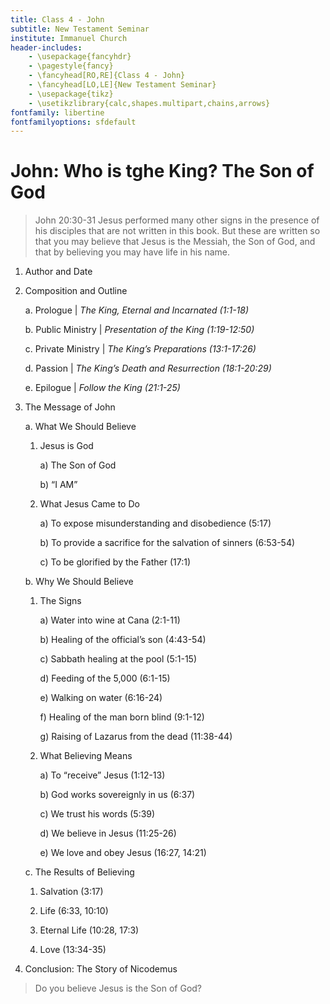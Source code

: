 ```yaml
---
title: Class 4 - John
subtitle: New Testament Seminar
institute: Immanuel Church
header-includes:
    - \usepackage{fancyhdr}
    - \pagestyle{fancy}
    - \fancyhead[RO,RE]{Class 4 - John}
    - \fancyhead[LO,LE]{New Testament Seminar}
    - \usepackage{tikz}
    - \usetikzlibrary{calc,shapes.multipart,chains,arrows}
fontfamily: libertine
fontfamilyoptions: sfdefault
---
```


# John: Who is tghe King? The Son of God

> John 20:30-31 Jesus performed many other signs in the presence of his disciples that are not written in this book. But these are written so that you may believe that Jesus is the Messiah, the Son of God, and that by believing you may have life in his name.

1. Author and Date

2. Composition and Outline

   a. Prologue | *The King, Eternal and Incarnated (1:1-18)*

   b. Public Ministry | *Presentation of the King (1:19-12:50)*

   c. Private Ministry | *The King’s Preparations (13:1-17:26)*

   d. Passion | *The King’s Death and Resurrection (18:1-20:29)*

   e. Epilogue | *Follow the King (21:1-25)*

3. The Message of John

   a. What We Should Believe

      1. Jesus is God

         a) The Son of God

         b) “I AM”

      2. What Jesus Came to Do

         a) To expose misunderstanding and disobedience (5:17)

         b) To provide a sacrifice for the salvation of sinners (6:53-54)

         c) To be glorified by the Father (17:1)

   b. Why We Should Believe

      1. The Signs

         a) Water into wine at Cana (2:1-11)

         b) Healing of the official’s son (4:43-54)

         c) Sabbath healing at the pool (5:1-15)

         d) Feeding of the 5,000 (6:1-15)

         e) Walking on water (6:16-24)

         f) Healing of the man born blind (9:1-12)

         g) Raising of Lazarus from the dead (11:38-44)

      2. What Believing Means

         a) To “receive” Jesus (1:12-13)

         b) God works sovereignly in us (6:37)

         c) We trust his words (5:39)

         d) We believe in Jesus (11:25-26)

         e) We love and obey Jesus (16:27, 14:21)

   c. The Results of Believing

      1. Salvation (3:17)

      2. Life (6:33, 10:10)

      3. Eternal Life (10:28, 17:3)

      4. Love (13:34-35)

4. Conclusion: The Story of Nicodemus

> Do you believe Jesus is the Son of God?
